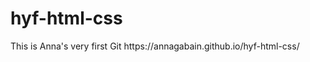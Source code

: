# hyf-html-css
<html>
  <p> This is Anna's very first Git  https://annagabain.github.io/hyf-html-css/ </p>
</html>
